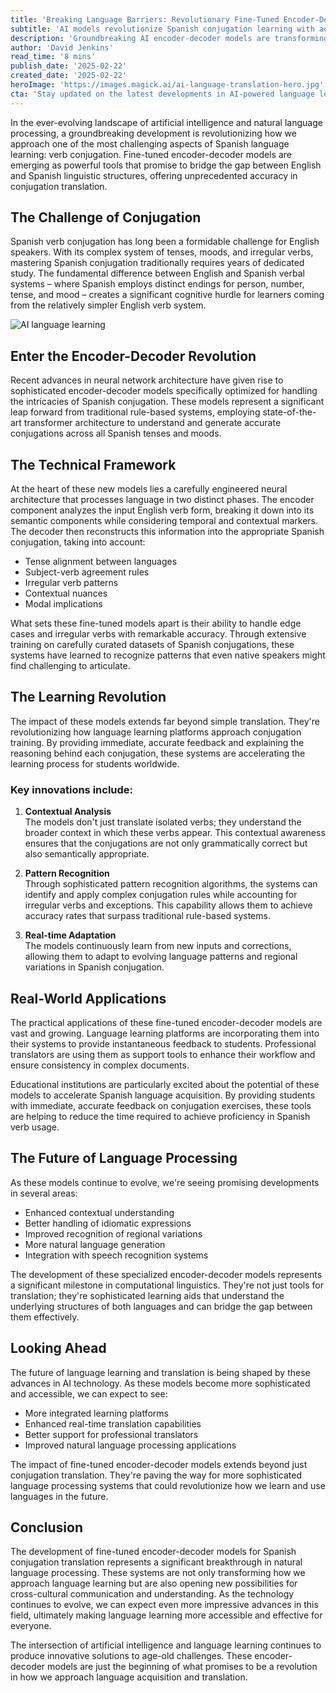 ```yaml
---
title: 'Breaking Language Barriers: Revolutionary Fine-Tuned Encoder-Decoder Models Transform Spanish Verb Conjugation Learning'
subtitle: 'AI models revolutionize Spanish conjugation learning with advanced language processing'
description: 'Groundbreaking AI encoder-decoder models are transforming Spanish language learning by mastering complex verb conjugations. These sophisticated systems use advanced neural networks to bridge the gap between English and Spanish linguistic structures, offering unprecedented accuracy and revolutionizing how students learn one of the most challenging aspects of Spanish grammar.'
author: 'David Jenkins'
read_time: '8 mins'
publish_date: '2025-02-22'
created_date: '2025-02-22'
heroImage: 'https://images.magick.ai/ai-language-translation-hero.jpg'
cta: 'Stay updated on the latest developments in AI-powered language learning technologies. Follow us on LinkedIn for exclusive insights into how artificial intelligence is revolutionizing education and communication.'
---
```


In the ever-evolving landscape of artificial intelligence and natural language processing, a groundbreaking development is revolutionizing how we approach one of the most challenging aspects of Spanish language learning: verb conjugation. Fine-tuned encoder-decoder models are emerging as powerful tools that promise to bridge the gap between English and Spanish linguistic structures, offering unprecedented accuracy in conjugation translation.

## The Challenge of Conjugation

Spanish verb conjugation has long been a formidable challenge for English speakers. With its complex system of tenses, moods, and irregular verbs, mastering Spanish conjugation traditionally requires years of dedicated study. The fundamental difference between English and Spanish verbal systems – where Spanish employs distinct endings for person, number, tense, and mood – creates a significant cognitive hurdle for learners coming from the relatively simpler English verb system.

![AI language learning](https://i.magick.ai/PIXE/1738406181100_magick_img.webp)

## Enter the Encoder-Decoder Revolution

Recent advances in neural network architecture have given rise to sophisticated encoder-decoder models specifically optimized for handling the intricacies of Spanish conjugation. These models represent a significant leap forward from traditional rule-based systems, employing state-of-the-art transformer architecture to understand and generate accurate conjugations across all Spanish tenses and moods.

## The Technical Framework

At the heart of these new models lies a carefully engineered neural architecture that processes language in two distinct phases. The encoder component analyzes the input English verb form, breaking it down into its semantic components while considering temporal and contextual markers. The decoder then reconstructs this information into the appropriate Spanish conjugation, taking into account:

- Tense alignment between languages
- Subject-verb agreement rules
- Irregular verb patterns
- Contextual nuances
- Modal implications

What sets these fine-tuned models apart is their ability to handle edge cases and irregular verbs with remarkable accuracy. Through extensive training on carefully curated datasets of Spanish conjugations, these systems have learned to recognize patterns that even native speakers might find challenging to articulate.

## The Learning Revolution

The impact of these models extends far beyond simple translation. They're revolutionizing how language learning platforms approach conjugation training. By providing immediate, accurate feedback and explaining the reasoning behind each conjugation, these systems are accelerating the learning process for students worldwide.

### Key innovations include:

1. **Contextual Analysis**  
   The models don't just translate isolated verbs; they understand the broader context in which these verbs appear. This contextual awareness ensures that the conjugations are not only grammatically correct but also semantically appropriate.

2. **Pattern Recognition**  
   Through sophisticated pattern recognition algorithms, the systems can identify and apply complex conjugation rules while accounting for irregular verbs and exceptions. This capability allows them to achieve accuracy rates that surpass traditional rule-based systems.

3. **Real-time Adaptation**  
   The models continuously learn from new inputs and corrections, allowing them to adapt to evolving language patterns and regional variations in Spanish conjugation.

## Real-World Applications

The practical applications of these fine-tuned encoder-decoder models are vast and growing. Language learning platforms are incorporating them into their systems to provide instantaneous feedback to students. Professional translators are using them as support tools to enhance their workflow and ensure consistency in complex documents.

Educational institutions are particularly excited about the potential of these models to accelerate Spanish language acquisition. By providing students with immediate, accurate feedback on conjugation exercises, these tools are helping to reduce the time required to achieve proficiency in Spanish verb usage.

## The Future of Language Processing

As these models continue to evolve, we're seeing promising developments in several areas:

- Enhanced contextual understanding
- Better handling of idiomatic expressions
- Improved recognition of regional variations
- More natural language generation
- Integration with speech recognition systems

The development of these specialized encoder-decoder models represents a significant milestone in computational linguistics. They're not just tools for translation; they're sophisticated learning aids that understand the underlying structures of both languages and can bridge the gap between them effectively.

## Looking Ahead

The future of language learning and translation is being shaped by these advances in AI technology. As these models become more sophisticated and accessible, we can expect to see:

- More integrated learning platforms
- Enhanced real-time translation capabilities
- Better support for professional translators
- Improved natural language processing applications

The impact of fine-tuned encoder-decoder models extends beyond just conjugation translation. They're paving the way for more sophisticated language processing systems that could revolutionize how we learn and use languages in the future.

## Conclusion

The development of fine-tuned encoder-decoder models for Spanish conjugation translation represents a significant breakthrough in natural language processing. These systems are not only transforming how we approach language learning but are also opening new possibilities for cross-cultural communication and understanding. As the technology continues to evolve, we can expect even more impressive advances in this field, ultimately making language learning more accessible and effective for everyone.

The intersection of artificial intelligence and language learning continues to produce innovative solutions to age-old challenges. These encoder-decoder models are just the beginning of what promises to be a revolution in how we approach language acquisition and translation.